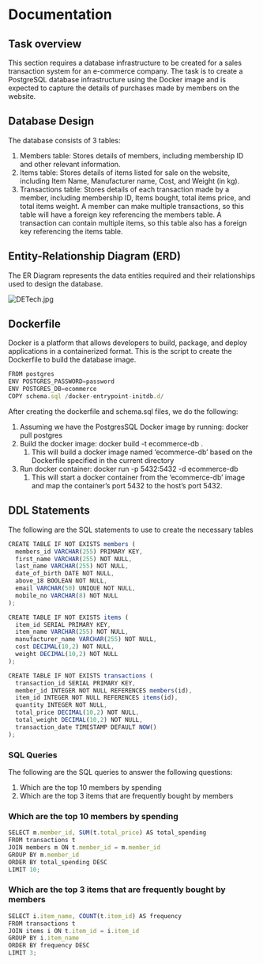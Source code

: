 # Documentation

## Task overview

This section requires a database infrastructure to be created for a sales transaction system for an e-commerce company. The task is to create a PostgreSQL database infrastructure using the Docker image and is expected to capture the details of purchases made by members on the website.

## Database Design

The database consists of 3 tables:

1. Members table: Stores details of members, including membership ID and other relevant information.
2. Items table: Stores details of items listed for sale on the website, including Item Name, Manufacturer name, Cost, and Weight (in kg).
3. Transactions table: Stores details of each transaction made by a member, including membership ID, Items bought, total items price, and total items weight. A member can make multiple transactions, so this table will have a  foreign key referencing the members table. A transaction can contain multiple items, so this table also has a foreign key referencing the items table.

## Entity-Relationship Diagram (ERD)

The ER Diagram represents the data entities required and their relationships used to design the database. 

![DETech.jpg](Documentation%20658ea8320120433e9ca68b371c2162a7/DETech.jpg)

## Dockerfile

Docker is a platform that allows developers to build, package, and deploy applications in a containerized format. This is the script to create the Dockerfile to build the database image.

```jsx
FROM postgres
ENV POSTGRES_PASSWORD=password
ENV POSTGRES_DB=ecommerce
COPY schema.sql /docker-entrypoint-initdb.d/
```

After creating the dockerfile and schema.sql files, we do the following:

1. Assuming we have the PostgresSQL Docker image by running: docker pull postgres
2. Build the docker image: docker build -t ecommerce-db .
    1. This will build a docker image named ‘ecommerce-db’ based on the Dockerfile specified in the current directory
3. Run docker container: docker run -p 5432:5432 -d ecommerce-db
    1. This will start a docker container from the ‘ecommerce-db’ image and map the container’s port 5432 to the host’s port 5432.

## DDL Statements

The following are the SQL statements to use to create the necessary tables

```jsx
CREATE TABLE IF NOT EXISTS members (
  members_id VARCHAR(255) PRIMARY KEY,
  first_name VARCHAR(255) NOT NULL,
  last_name VARCHAR(255) NOT NULL,
  date_of_birth DATE NOT NULL,
  above_18 BOOLEAN NOT NULL,
  email VARCHAR(50) UNIQUE NOT NULL,
  mobile_no VARCHAR(8) NOT NULL
);

CREATE TABLE IF NOT EXISTS items (
  item_id SERIAL PRIMARY KEY,
  item_name VARCHAR(255) NOT NULL,
  manufacturer_name VARCHAR(255) NOT NULL,
  cost DECIMAL(10,2) NOT NULL,
  weight DECIMAL(10,2) NOT NULL
);

CREATE TABLE IF NOT EXISTS transactions (
  transaction_id SERIAL PRIMARY KEY,
  member_id INTEGER NOT NULL REFERENCES members(id),
  item_id INTEGER NOT NULL REFERENCES items(id),
  quantity INTEGER NOT NULL,
  total_price DECIMAL(10,2) NOT NULL,
  total_weight DECIMAL(10,2) NOT NULL,
  transaction_date TIMESTAMP DEFAULT NOW()
);
```

### SQL Queries

The following are the SQL queries to answer the following questions:

1. Which are the top 10 members by spending
2. Which are the top 3 items that are frequently bought by members

### Which are the top 10 members by spending

```jsx
SELECT m.member_id, SUM(t.total_price) AS total_spending
FROM transactions t
JOIN members m ON t.member_id = m.member_id
GROUP BY m.member_id
ORDER BY total_spending DESC
LIMIT 10;
```

### Which are the top 3 items that are frequently bought by members

```jsx
SELECT i.item_name, COUNT(t.item_id) AS frequency
FROM transactions t
JOIN items i ON t.item_id = i.item_id
GROUP BY i.item_name
ORDER BY frequency DESC
LIMIT 3;
```